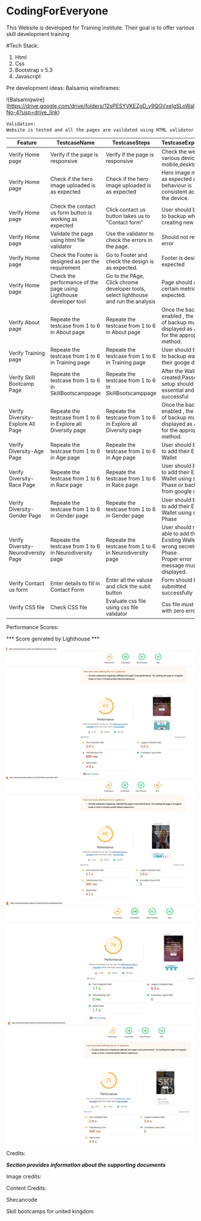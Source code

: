 # CodingForEveryone

This Website is developed for Training institute.
Their goal is to offer various skill development training

#Tech Stack:
   1. Html
   2. Css 
   3. Bootstrap v 5.3
   4. Javascript


Pre development ideas:
Balsamiq wirefirames:

![Balsamiqwire] (https://drive.google.com/drive/folders/12sPESYVKEZgD_y9QGVxeIgSLoWalNo-4?usp=drive_link)
   
   
    Validation:
    Website is tested and all the pages are vaildated using HTML validator

   | Feature                              | TestcaseName                                                      | TestcaseSteps                                                                        | TestcaseExpectation                                                                                                            | Priority | Result |
| ------------------------------------ | ----------------------------------------------------------------- | ------------------------------------------------------------------------------------ | ------------------------------------------------------------------------------------------------------------------------------ | -------- | ------ |
| Verify Home page                     | Verify if the page is responsive                                  | Verify if the page is responsive                                                     | Check the website in various device like mobile,desktop,ipad                                                                   | P0       | PASS   |
| Verify Home page                     | Check if the hero image uploaded is as expected                   | Check if the hero image uploaded is as expected                                      | Hero image must be as expected and the behaviour is consistent across all the device.                                          | P0       | Pass   |
| Verify Home page                     | Check the contact us form button is working as expected           | Click contact us button takes us to "Contact form"                                   | User should be able to backup while creating new wallet.                                                                       | P0       | PASS   |
| Verify Home page                     | Validate the page using html file validator                       | Use the validator to check the errors in the page.                                   | Should not return any error                                                                                                    | P2       | PASS   |
| Verify Home page                     | Check the Footer is designed as per the requirement               | Go to Footer and check the design is as expected.                                    | Footer is designed as expected                                                                                                 | P1       | PASS   |
| Verify Home page                     | Check the performance of the page using Lighthouse developer tool | Go to the PAge, Click chrome developer tools, select lighthouse and run the analysis | Page should achieve certain metric as expected.                                                                                | P0       | PASS   |
| Verify About page                    | Repeate the testcase from 1 to 6 in About page                    | Repeate the testcase from 1 to 6 in About page                                       | Once the backup is enabled , the status of backup must be displayed as Active for the appropriate method.                      | P1       | PASS   |
| Verify Training page                 | Repeate the testcase from 1 to 6 in Training page                 | Repeate the testcase from 1 to 6 in Training page                                    | User should be able to backup wallet in their googe drive                                                                      | P1       | PASS   |
| Verify Skill Bootcamp Page           | Repeate the testcase from 1 to 6 in SkillBootscamppage            | Repeate the testcase from 1 to 6 in SkillBootscamppage                               | After the Wallet is created,Passcode setup should be essential and successful                                                  | P0       | PASS   |
| Verify Diversity-Explore All Page    | Repeate the testcase from 1 to 6 in Explore all Diversity page    | Repeate the testcase from 1 to 6 in Explore all Diversity page                       | Once the backup is enabled , the status of backup must be displayed as Active for the appropriate method.                      | P2       | PASS   |
| Verify Diversity-Age Page            | Repeate the testcase from 1 to 6 in Age page                      | Repeate the testcase from 1 to 6 in Age page                                         | User should be able to add their Existing Wallet                                                                               | P0       | PASS   |
| Verify Diversity-Race Page           | Repeate the testcase from 1 to 6 in Race page                     | Repeate the testcase from 1 to 6 in Race page                                        | User should be able to add their Existing Wallet using secrete<br>Phase or backup from google drive.                           | P1       | PASS   |
| Verify Diversity-Gender Page         | Repeate the testcase from 1 to 6 in Gender page                   | Repeate the testcase from 1 to 6 in Gender page                                      | User should be able to add their Existing Wallet using secrete<br>Phase                                                        | P0       | PASS   |
| Verify Diversity-Neurodiversity Page | Repeate the testcase from 1 to 6 in Neurodiversity page           | Repeate the testcase from 1 to 6 in Neurodiversity page                              | User should not be able to add their Existing Wallet using wrong secrete<br>Phase .<br>Proper error message must be displayed. | P1       | PASS   |
| Verify Contact us form               | Enter details to fill in Contact Form                             | Enter all the valuse and click the subit button                                      | Form should be submitted successfully                                                                                          | P1       | PASS   |
| Verify CSS file                      | Check CSS file                                                    | Evaluate css file using css file validator                                           | Css file must pass with zero errors                                                                                            | P0       | PASS   |




Performance Scores:

*** Score genrated by Lighthouse ***

![lighhosuescore-Home](assets/images/Lighthousescore-Homepage.jpg)
![Lighthousescore-Explore](assets/images/Lighthousescore-Explorediversity.jpg)
![Lighhousescore-Training](assets/images/Lighthousescore-TrainingPage.jpg)
![Lighthousescore-Skillbootcamp](assets/images/Lighthousescore-SkillBootcamp.jpg)


Credits: 

***Section provides information about the supporting documents***

Image credits:



Content Credits:

Shecancode

Skill bootcamps for united kingdom
